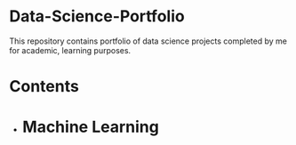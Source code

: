 # Data-Science-Portfolio
This repository contains portfolio of data science projects completed by me for academic, learning purposes.
# Contents
* # Machine Learning
